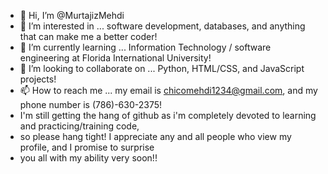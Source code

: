 - 👋 Hi, I’m @MurtajizMehdi
- 👀 I’m interested in ... software development, databases, and anything that can make me a better coder!
- 🌱 I’m currently learning ... Information Technology / software engineering at Florida International University!
- 💞️ I’m looking to collaborate on ... Python, HTML/CSS, and JavaScript projects!
- 📫 How to reach me ... my email is chicomehdi1234@gmail.com, and my phone number is (786)-630-2375!
- I'm still getting the hang of github as i'm completely devoted to learning and practicing/training code,
- so please hang tight! I appreciate any and all people who view my profile, and I promise to surprise
- you all with my ability very soon!!

<!---
MurtajizMehdi/MurtajizMehdi is a ✨ special ✨ repository because its `README.md` (this file) appears on your GitHub profile.
You can click the Preview link to take a look at your changes.
--->
